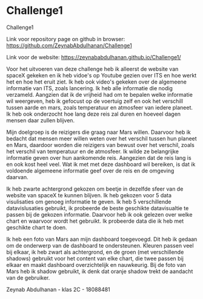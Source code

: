 # Challenge1
Challenge1

Link voor repository page on github in browser: https://github.com/ZeynabAbdulhanan/Challenge1

Link voor de website: https://zeynababdulhanan.github.io/Challenge1/

Voor het uitvoeren van deze challenge heb ik alleerst de website van spaceX gekeken en ik heb vidoe's op Youtube gezien over ITS en hoe 
werkt het en hoe het eruit ziet. Ik heb ook video's gekeken over de algemeene informatie van ITS, zoals lancering. Ik heb alle informatie die nodig verzameld. Aangzien dat ik de vrijheid had om te bepalen welke informatie wil weergeven, heb ik gefocust op de voertuig zelf en ook het verschill tussen aarde en mars, zoals temperatuur en atmosfeer van iedere planeet. Ik heb ook onderzocht hoe lang deze reis zal duren en hoeveel dagen mensen daar zullen blijven.   

Mijn doelgroep is de reizigers die graag naar Mars willen. Daarvoor heb ik bedacht dat mensen meer willen weten over het verschil tussen hun planeet en Mars, daardoor worden die reizigers van bewust over het verschil, zoals het verschil van temperatuur en de atmosfeer. Ik wilde ze belangrijke informatie geven over hun aankomende reis. Aangezien dat de reis lang is en ook kost heel veel. Wat ik met met deze dashboard wil bereiken, is dat ik voldoende algemeene informatie geef over de reis en de omgeving daarvan. 

Ik heb zwarte achtergrond gekozen om beetje in dezelfde sfeer van de website van spaceX te kunnen blijven. Ik heb gekozen voor 5 data visulisaties om genoeg informatie te geven. Ik heb 5 verschillende datavislusaties gebruikt, ik probeerde de beste geschikte datavisualtie te passen bij de gekozen informatie. Daarvoor heb ik ook gelezen over welke chart en waarvoor wordt het gebruikt. Ik probeerde data die ik heb met geschikte chart te doen. 

Ik heb een foto van Mars aan mijn dashboard toegevoegd. Dit heb ik gedaan om de onderwerp van de dashboard te ondersteunen. Kleuren passen veel bij elkaar, ik heb zwart als achtergrond, en de groen (met verschillende shadows) gebruikt voor het content van elke chart, die twee passen bij elkaar en maakt dashboard overzichtelijk en nauwkeurig. Bij de foto van Mars heb ik shadow gebruikt, ik denk dat oranje shadow trekt de aandacht van de gebruiker.  

Zeynab Abdulhanan - klas 2C - 18088481